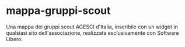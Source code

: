 mappa-gruppi-scout
==================

Una mappa dei gruppi scout AGESCI d'Italia, inseribile con un widget in qualsiasi sito dell'associazione, realizzata esclusivamente con Software Libero.
